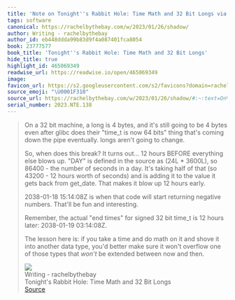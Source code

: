 ```yaml
---
title: 'Note on Tonight''s Rabbit Hole: Time Math and 32 Bit Longs via Writing - rachelbythebay'
tags: software
canonical: https://rachelbythebay.com/w/2023/01/26/shadow/
author: Writing - rachelbythebay
author_id: eb448ddda99b83d9f4a087401fca8054
book: 23777577
book_title: 'Tonight''s Rabbit Hole: Time Math and 32 Bit Longs'
hide_title: true
highlight_id: 465069349
readwise_url: https://readwise.io/open/465069349
image:
favicon_url: https://s2.googleusercontent.com/s2/favicons?domain=rachelbythebay.com
source_emoji: "\U0001F310"
source_url: https://rachelbythebay.com/w/2023/01/26/shadow/#:~:text=On%20a%2032,now%20and%20then.
serial_number: 2023.NTE.138
---
```

> On a 32 bit machine, a long is 4 bytes, and it's still going to be 4 bytes even after glibc does their "time_t is now 64 bits" thing that's coming down the pipe eventually. longs aren't going to change.
> 
> So, when does this break? It turns out... 12 hours BEFORE everything else blows up. "DAY" is defined in the source as (24L * 3600L), so 86400 - the number of seconds in a day. It's taking half of that (so 43200 - 12 hours worth of seconds) and is adding it to the value it gets back from get_date. That makes it blow up 12 hours early.
> 
> 2038-01-18 15:14:08Z is when that code will start returning negative numbers. That'll be fun and interesting.
> 
> Remember, the actual "end times" for signed 32 bit time_t is 12 hours later: 2038-01-19 03:14:08Z.
> 
> The lesson here is: if you take a time and do math on it and shove it into another data type, you'd better make sure it won't overflow one of those types that *won't* be extended between now and then.
> <div class="quoteback-footer"><div class="quoteback-avatar"><img class="mini-favicon" src="https://s2.googleusercontent.com/s2/favicons?domain=rachelbythebay.com"></div><div class="quoteback-metadata"><div class="metadata-inner"><span style="display:none">FROM:</span><div aria-label="Writing - rachelbythebay" class="quoteback-author"> Writing - rachelbythebay</div><div aria-label="Tonight's Rabbit Hole: Time Math and 32 Bit Longs" class="quoteback-title"> Tonight's Rabbit Hole: Time Math and 32 Bit Longs</div></div></div><div class="quoteback-backlink"><a target="_blank" aria-label="go to the full text of this quotation" rel="noopener" href="https://rachelbythebay.com/w/2023/01/26/shadow/#:~:text=On%20a%2032,now%20and%20then." class="quoteback-arrow"> Source</a></div></div>